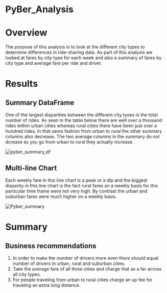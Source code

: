 # PyBer_Analysis

# Overview
The purpose of this analysis is to look at the different city types to determine differences in ride-sharing data.  As part of this analysis we looked at fares by city type for each week and also a summary of fares by city type and average fare per ride and driver.


# Results

## Summary DataFrame
One of the largest disparities between the different city tyoes is the total number of rides.  As seen in the table below there are well over a thousand rides within urban cities whereas rural cities there have been just over a hundred rides.  In that same fashion from urban to rural the other summary columns also decrease.  The two average columns in the summary do not dcrease as you go from urban to rural they actually increase.


![pyber_summary_df](https://user-images.githubusercontent.com/29406929/176895027-5e9f1848-4b2b-4e3d-90fb-662ca1ab402c.png)




## Multi-line Chart
Each weekly fare in this line chart is a peak or a dip and the biggest disparity in this line chart is the fact rural fares on a weekly basis for this particular time frame were not very high.  By contrast the urban and suburban fares were much higher on a weekly basis.


![Pyber_summary](https://user-images.githubusercontent.com/29406929/176896330-306ac2d9-71bc-4853-ab62-4b96197c79d2.png)







# Summary

## Business recommendations
1. In order to make the number of drivers more even there should equal number of drivers in urban, rural and suburban cities.
2. Take the average fare of all three cities and charge that as a far across all city types.
3. For people traveling from urban to rural cities charge an up fee for traveling an extra long distance.
